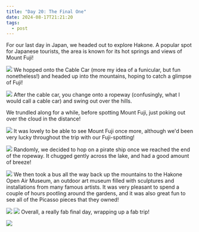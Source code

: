 ```yaml
---
title: "Day 20: The Final One"
date: 2024-08-17T21:21:20
tags:
  - post
---
```

For our last day in Japan, we headed out to explore Hakone. A popular spot for Japanese tourists, the area is known for its hot springs and views of Mount Fuji!

![](/japan/media/pxl_20240817_003310140.jpg)
We hopped onto the Cable Car (more my idea of a funicular, but fun nonetheless!) and headed up into the mountains, hoping to catch a glimpse of Fuji! 

![](/japan/media/pxl_20240817_011747896.jpg)
After the cable car, you change onto a ropeway (confusingly, what I would call a cable car) and swing out over the hills. 

We trundled along for a while, before spotting Mount Fuji, just poking out over the cloud in the distance!

![](/japan/media/pxl_20240817_005920746.jpg)
It was lovely to be able to see Mount Fuji once more, although we'd been very lucky throughout the trip with our Fuji-spotting!

![](/japan/media/pxl_20240817_013959273.jpg)
Randomly, we decided to hop on a pirate ship once we reached the end of the ropeway. It chugged gently across the lake, and had a good amount of breeze!

![](/japan/media/pxl_20240817_020653305.jpg)
We then took a bus all the way back up the mountains to the Hakone Open Air Museum, an outdoor art museum filled with sculptures and installations from many famous artists. It was very pleasant to spend a couple of hours pootling around the gardens, and it was also great fun to see all of the Picasso pieces that they owned!

![](/japan/media/pxl_20240817_033114238.jpg)
![](/japan/media/pxl_20240817_035714823.jpg)
Overall, a really fab final day, wrapping up a fab trip!

![](/japan/media/1000021718.jpg)



